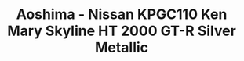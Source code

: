---
layout: product
title: "Aoshima - Nissan KPGC110 Ken Mary Skyline HT 2000 GT-R Silver Metallic"
price: "TBA" 
desc: "N/A"
img_path: "/assets/img/AO80412.jpg"
brand: "N/A"
available: false
special_offer: false
new: false
soon: false
cat: "010000"
subcat: "013700"
subsubcat: "0N/A"
sifra: "AO80412"
popular: true
---
